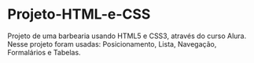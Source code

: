 # Projeto-HTML-e-CSS
Projeto de uma barbearia usando HTML5 e CSS3, através do curso Alura.
Nesse projeto foram usadas: Posicionamento, Lista, Navegação, Formalários e Tabelas.
